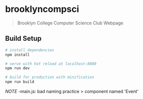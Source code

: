 # brooklyncompsci

> Brooklyn College Computer Science Club Webpage

## Build Setup

```bash
# install dependencies
npm install

# serve with hot reload at localhost:8080
npm run dev

# build for production with minification
npm run build
```

_NOTE_
-main.js: bad naming practice > component named 'Event'
